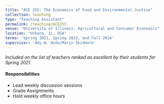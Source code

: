 ```yaml
---
title: "ACE 255: The Economics of Food and Environmental Justice"
collection: teaching
type: "Teaching Assistant"
permalink: /teaching/ACE255
venue: "University of Illinois, Agricultural and Consumer Economics"
location: "Urbana, IL, USA"
terms: 'Spring 2021, Spring 2022, and Fall 2024'
supervisor: 'Amy W. Ando/Marin Skidmore'
---
```

_Included on the list of teachers ranked as excellent by their students for Spring 2021._
#### Responsibilities
* Lead weekly discussion sessions
* Grade Assignments
* Hold weekly office hours



